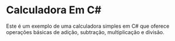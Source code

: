 # Calculadora Em C#
Este é um exemplo de uma calculadora simples em C# que oferece operações básicas de adição, subtração, multiplicação e divisão.
